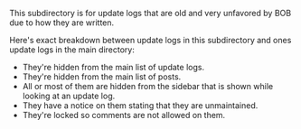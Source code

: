 This subdirectory is for update logs that are old and very unfavored by BOB due to how they are written.

Here's exact breakdown between update logs in this subdirectory and ones update logs in the main directory:

* They're hidden from the main list of update logs.
* They're hidden from the main list of posts.
* All or most of them are hidden from the sidebar that is shown while looking at an update log.
* They have a notice on them stating that they are unmaintained.
* They're locked so comments are not allowed on them.